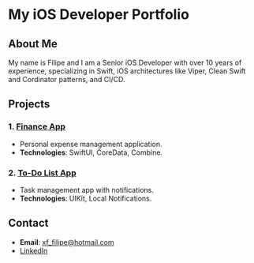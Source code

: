 # My iOS Developer Portfolio  

## About Me  
My name is Filipe and I am a Senior iOS Developer with over 10 years of experience, specializing in Swift, iOS architectures like Viper, Clean Swift and Cordinator patterns, and CI/CD.  

## Projects  
### 1. [Finance App](https://github.com/yourusername/finance-app)  
- Personal expense management application.  
- **Technologies**: SwiftUI, CoreData, Combine.  

### 2. [To-Do List App](https://github.com/yourusername/todo-list)  
- Task management app with notifications.  
- **Technologies**: UIKit, Local Notifications.  

## Contact  
- **Email**: xf_filipe@hotmail.com  
- [LinkedIn](https://www.linkedin.com/in/filipe-xavier-fernandes/)  
